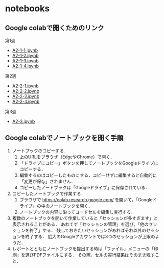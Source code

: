 # notebooks

## Google colabで開くためのリンク

第1週
- [A2-1-1.ipynb](https://colab.research.google.com/github/hu-ids-exercise-algorithm-II/notebooks/blob/main/A2-1-1.ipynb)
- [A2-1-2.ipynb](https://colab.research.google.com/github/hu-ids-exercise-algorithm-II/notebooks/blob/main/A2-1-2.ipynb)
- [A2-1-3.ipynb](https://colab.research.google.com/github/hu-ids-exercise-algorithm-II/notebooks/blob/main/A2-1-3.ipynb)
- [A2-1-4.ipynb](https://colab.research.google.com/github/hu-ids-exercise-algorithm-II/notebooks/blob/main/A2-1-4.ipynb)

第2週
- [A2-2-1.ipynb](https://colab.research.google.com/github/hu-ids-exercise-algorithm-II/notebooks/blob/main/A2-2-1.ipynb)
- [A2-2-2.ipynb](https://colab.research.google.com/github/hu-ids-exercise-algorithm-II/notebooks/blob/main/A2-2-2.ipynb)
- [A2-2-3.ipynb](https://colab.research.google.com/github/hu-ids-exercise-algorithm-II/notebooks/blob/main/A2-2-3.ipynb)
- [A2-2-4.ipynb](https://colab.research.google.com/github/hu-ids-exercise-algorithm-II/notebooks/blob/main/A2-2-4.ipynb)

第3週
- [A2-3.ipynb](https://colab.research.google.com/github/hu-ids-exercise-algorithm-II/notebooks/blob/main/A2-3.ipynb)

## Google colabでノートブックを開く手順

1. ノートブックのコピーする．
   1. 上のURLをブラウザ（EdgeやChrome）で開く．
   2. 「ドライブにコピー」ボタンを押してノートブックをGoogleドライブにコピーする．
   3. 編集するのはコピーしたものにする．コピーせずに編集すると自動的に「変更が保存」されません．
   4. コピーしたノートブックは「Googleドライブ」に保存されている．
2. コピーしたノートブックで作業する．
   1. ブラウザで
	  https://colab.research.google.com/
      を開いて，「Googleドライブ」の中のノートブックを開く．
   2. ノートブックの内容に沿ってコードセルを編集し実行する．
3. 複数のノートブックを開いて作業していると「セッションが多すぎます」と表示されることがある．
   あわてず「セッションの管理」を選び，「他のセッションを終了」する．
   残しておきたいセッションがあればそれ以外のセッションを終了する．
   広大のGoogleアカウントでは3つのセッションが上限のようだ．
3. レポートとともにノートブックを提出する時は「ファイル」メニューの「印刷」を選びPDFファイルにする．
   その際，セルの実行結果はそのまま残すこと．
